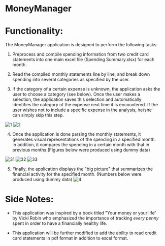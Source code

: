 **MoneyManager**
===================


# Functionality:

The MoneyManager application is designed to perform the following tasks:

1. Preprocess and compile spending information from two credit card statements into one main excel file (Spending Summary.xlsx) for each month.

2. Read the compiled monthly statements line by line, and break down spending into several categories as specified by the user.

3. If the category of a certain expense is unknown, the application asks the user to choose a category (see below). Once the user makes a selection, the application saves this selection and automatically identifies the category of the expense next time it is encountered. If the user wishes not to include a specific expense in the analysis, he/she can simply skip this step. 

![1](https://user-images.githubusercontent.com/34410616/71704204-e2bbc900-2da6-11ea-8d10-bb2503387878.PNG)
![2](https://user-images.githubusercontent.com/34410616/71704209-e7807d00-2da6-11ea-9610-c73fadf54603.PNG)


4. Once the application is done parsing the monthly statements, it generates visual representations of the spending in a specified month. In addition, it compares the spending in a certain month with that in previous months.(Figures below were produced using dummy data)

![31](https://user-images.githubusercontent.com/34410616/71704393-29f68980-2da8-11ea-96a2-93939b4aa864.PNG)
![32](https://user-images.githubusercontent.com/34410616/71704394-2a8f2000-2da8-11ea-81ff-fc741586a85b.PNG)
![33](https://user-images.githubusercontent.com/34410616/71704395-2a8f2000-2da8-11ea-868a-521619b94d89.PNG)


5. Finally, the application displays the "big picture" that summarizes the financial activity for the specified month. 
(Numbers below were produced using dummy data)
![4](https://user-images.githubusercontent.com/34410616/71704401-32e75b00-2da8-11ea-9787-dc07f811eebe.PNG)



# Side Notes: 

* This application was inspired by a book titled "Your money or your life" by Vicki Robin who emphasized the importance of tracking _every penny_ spent in order to have a financially healthy life. 
 
* This application will be further modified to add the ability to read credit card statements in pdf format in addition to excel format. 
